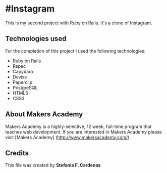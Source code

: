 #Instagram
==========

This is my second project with Ruby on Rails.
It's a clone of Instagram.

Technologies used
-----------------
For the completion of this project I used the following technologies:

* Ruby on Rails
* Rspec
* Capybara
* Devise
* Paperclip
* PostgreSQL
* HTML5
* CSS3

About Makers Academy
-----------
Makers Academy is a highly-selective, 12 week, full-time program that teaches web development. 
If you are interested in Makers Academy please visit [Makers Academy] (http://www.makersacademy.com/‎)

Credits
---------

This file was created by 
**Stefania F. Cardenas**
